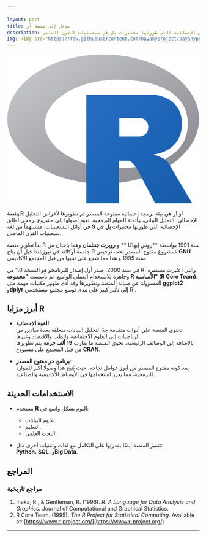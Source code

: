 ```yaml
---

layout: post
title: مدخل إلى منصة آر
description: منصة آر هي بيئة برمجة إحصائية مفتوحة المصدر تم تطويرها لأغراض التحليل الإحصائي، التمثيل البياني، وأتمتة المهام البرمجية. تعود أصولها إلى مشروع برمجي أُطلق في أوائل التسعينيات مستلهما من لغة آس الإحصائية التي طورتها مختبرات بل في سبعينيات القرن الماضي
img: <img src="https://raw.githubusercontent.com/bayanyproject/bayanyproject.github.io/refs/heads/main/images/R_logo.png" width='100' height= auto/>
---
```


![Bayany](/images/R_logo.png "R software")

**منصة R** أو آر هي بيئة برمجة إحصائية مفتوحة المصدر تم تطويرها لأغراض التحليل الإحصائي، التمثيل البياني، وأتمتة المهام البرمجية. تعود أصولها إلى مشروع برمجي أُطلق في أوائل التسعينيات، مستلهماً من لغة **S** الإحصائية التي طورتها مختبرات **بل** في سبعينيات القرن الماضي.


بدأ تطوير منصة R سنة 1991 بواسطة **روس إيهاكا ** و **روبرت جنتلمان** وهما باحثان من جامعة أوكلاند في نيوزيلندا قبل أن يتاح R كمشروع مفتوح المصدر تحت ترخيص **GNU** سنة 1995 و هذا مما شجع على تبنيها من قبل المجتمع الأكاديمي.

في سنة 2000، صدر أول إصدار للبرنامجو هو النسخة 1.0 من R، والتي اعتُبرت مستقرة وجاهزة للاستخدام العملي الواسع. ثم تأسست **"مجموعة R الأساسية" (R Core Team)**، المسؤولة عن صيانة المنصة وتطويرها وقد أدى ظهور مكتبات مهمة مثل **ggplot2** و**dplyr** إلى تأثير كبير على مدى توسع مجتمع مستخدمي R .

## أبرز مزايا R

- **القوة الإحصائية**:  
  تحتوي المنصة على أدوات متقدمة جدًا لتحليل البيانات متعلقة بعدة ميادين من الرياضيات إلى العلوم الاجتماعية والطب والاقتصاد وغيرها.  
  بالإضافة إلى الوظائف الرئيسية، تحوي المنصة ما يقارب **19 ألف حزمة** يتم تطويرها من قبل المجتمع على مستودع **CRAN**.

- **برنامج حر مفتوح المصدر**:  
  يعد كونه مفتوح المصدر من أبرز عوامل نجاحه، حيث يُتيح هذا وصولًا أكبر للموارد البرمجية، مما يعزز استخدامها في الأوساط الأكاديمية والصناعية.

## الاستخدامات الحديثة

- يستخدم **R** اليوم بشكل واسع في:  
  - علوم البيانات.  
  - التعليم.  
  - البحث العلمي.  

- تتميز المنصة أيضًا بقدرتها على التكامل مع لغات وتقنيات أخرى مثل:  
  **Python**، **SQL**، و**Big Data**.
  
  
## المراجع

### مراجع تاريخية
1. Ihaka, R., & Gentleman, R. (1996). *R: A Language for Data Analysis and Graphics.* Journal of Computational and Graphical Statistics.  
2. R Core Team. (1995). *The R Project for Statistical Computing.* Available at: [https://www.r-project.org/](https://www.r-project.org/)


---
